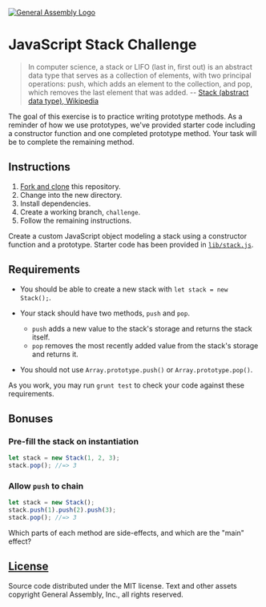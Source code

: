 [![General Assembly Logo](https://camo.githubusercontent.com/1a91b05b8f4d44b5bbfb83abac2b0996d8e26c92/687474703a2f2f692e696d6775722e636f6d2f6b6538555354712e706e67)](https://generalassemb.ly/education/web-development-immersive)

# JavaScript Stack Challenge

> In computer science, a stack or LIFO (last in, first out) is an abstract data
> type that serves as a collection of elements, with two principal operations:
> push, which adds an element to the collection, and pop, which removes the last
> element that was added. -- [Stack (abstract data type),
> Wikipedia](https://en.wikipedia.org/wiki/Stack_\(abstract_data_type\))

The goal of this exercise is to practice writing prototype methods. As a
reminder of how we use prototypes, we've provided starter code including a
constructor function and one completed prototype method. Your task will be to
complete the remaining method.

## Instructions

1.  [Fork and clone](https://github.com/ga-wdi-boston/meta/wiki/ForkAndClone)
    this repository.
1.  Change into the new directory.
1.  Install dependencies.
1.  Create a working branch, `challenge`.
1.  Follow the remaining instructions.

Create a custom JavaScript object modeling a stack using a constructor function
and a prototype.
Starter code has been provided in [`lib/stack.js`](lib/stack.js).

## Requirements

-   You should be able to create a new stack with `let stack = new Stack();`.
-   Your stack should have two methods, `push` and `pop`.

    -   `push` adds a new value to the stack's storage and returns the stack
        itself.
    -   `pop` removes the most recently added value from the stack's storage and
        returns it.

-   You should not use `Array.prototype.push()` or `Array.prototype.pop()`.

As you work, you may run `grunt test` to check your code against these
requirements.

## Bonuses

### Pre-fill the stack on instantiation

```js
let stack = new Stack(1, 2, 3);
stack.pop(); //=> 3
```

### Allow `push` to chain

```js
let stack = new Stack();
stack.push(1).push(2).push(3);
stack.pop(); //=> 3
```

Which parts of each method are side-effects, and which are the "main" effect?

## [License](LICENSE)

Source code distributed under the MIT license. Text and other assets copyright
General Assembly, Inc., all rights reserved.
